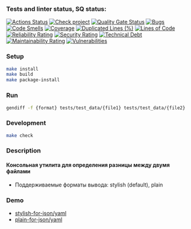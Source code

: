 ### Tests and linter status, SQ status:
[![Actions Status](https://github.com/sklyarovas/python-project-50/actions/workflows/hexlet-check.yml/badge.svg)](https://github.com/sklyarovas/python-project-50/actions)
[![Check project](https://github.com/sklyarovas/python-project-50/actions/workflows/check-project.yml/badge.svg)](https://github.com/sklyarovas/python-project-50/actions/workflows/check-project.yml)
[![Quality Gate Status](https://sonarcloud.io/api/project_badges/measure?project=sklyarovas_python-project-50&metric=alert_status)](https://sonarcloud.io/summary/new_code?id=sklyarovas_python-project-50)
[![Bugs](https://sonarcloud.io/api/project_badges/measure?project=sklyarovas_python-project-50&metric=bugs)](https://sonarcloud.io/summary/new_code?id=sklyarovas_python-project-50)
[![Code Smells](https://sonarcloud.io/api/project_badges/measure?project=sklyarovas_python-project-50&metric=code_smells)](https://sonarcloud.io/summary/new_code?id=sklyarovas_python-project-50)
[![Coverage](https://sonarcloud.io/api/project_badges/measure?project=sklyarovas_python-project-50&metric=coverage)](https://sonarcloud.io/summary/new_code?id=sklyarovas_python-project-50)
[![Duplicated Lines (%)](https://sonarcloud.io/api/project_badges/measure?project=sklyarovas_python-project-50&metric=duplicated_lines_density)](https://sonarcloud.io/summary/new_code?id=sklyarovas_python-project-50)
[![Lines of Code](https://sonarcloud.io/api/project_badges/measure?project=sklyarovas_python-project-50&metric=ncloc)](https://sonarcloud.io/summary/new_code?id=sklyarovas_python-project-50)
[![Reliability Rating](https://sonarcloud.io/api/project_badges/measure?project=sklyarovas_python-project-50&metric=reliability_rating)](https://sonarcloud.io/summary/new_code?id=sklyarovas_python-project-50)
[![Security Rating](https://sonarcloud.io/api/project_badges/measure?project=sklyarovas_python-project-50&metric=security_rating)](https://sonarcloud.io/summary/new_code?id=sklyarovas_python-project-50)
[![Technical Debt](https://sonarcloud.io/api/project_badges/measure?project=sklyarovas_python-project-50&metric=sqale_index)](https://sonarcloud.io/summary/new_code?id=sklyarovas_python-project-50)
[![Maintainability Rating](https://sonarcloud.io/api/project_badges/measure?project=sklyarovas_python-project-50&metric=sqale_rating)](https://sonarcloud.io/summary/new_code?id=sklyarovas_python-project-50)
[![Vulnerabilities](https://sonarcloud.io/api/project_badges/measure?project=sklyarovas_python-project-50&metric=vulnerabilities)](https://sonarcloud.io/summary/new_code?id=sklyarovas_python-project-50)

### Setup

```bash
make install
make build
make package-install
```

### Run

```bash
gendiff -f {format} tests/test_data/{file1} tests/test_data/{file2}
```

### Development

```bash
make check
```

### Description

#### Консольная утилита для определения разницы между двумя файлами
* Поддерживаемые форматы вывода: stylish (default), plain

### Demo
* [stylish-for-json/yaml](https://asciinema.org/a/nnrlX6GxKZsbI86dYhkMGsJ2R)
* [plain-for-json/yaml](https://asciinema.org/a/AA2kl9UR0I04nC0pi84O8VqQr)
